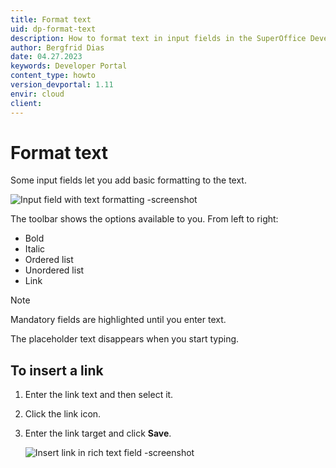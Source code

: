 ```yaml
---
title: Format text
uid: dp-format-text
description: How to format text in input fields in the SuperOffice Developer Portal.
author: Bergfrid Dias
date: 04.27.2023
keywords: Developer Portal
content_type: howto
version_devportal: 1.11
envir: cloud
client:
---
```


# Format text

Some input fields let you add basic formatting to the text.

![Input field with text formatting -screenshot][img1]

The toolbar shows the options available to you. From left to right:

* Bold
* Italic
* Ordered list
* Unordered list
* Link

> [!NOTE]
> Mandatory fields are highlighted until you enter text.
>
> The placeholder text disappears when you start typing.

## To insert a link

1. Enter the link text and then select it.
1. Click the link icon.
1. Enter the link target and click **Save**.

    ![Insert link in rich text field -screenshot][img2]

<!-- Referenced links -->

<!-- Referenced images -->
[img1]: media/text-formatting.png
[img2]: media/insert-link.png
